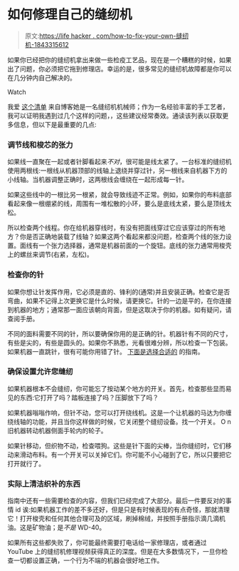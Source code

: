 # 如何修理自己的缝纫机

> 原文:[https://life hacker . com/how-to-fix-your-own-缝纫机-1843315612](https://lifehacker.com/how-to-fix-your-own-sewing-machine-1843315612)

如果你已经把你的缝纫机拿出来做一些检疫工艺品，现在是一个糟糕的时候，如果出了问题，你必须把它拖到修理店。幸运的是，很多常见的缝纫机故障都是你可以在几分钟内自己解决的。

Watch

我爱 [这个清单](https://shesasewingmachinemechanic.blogspot.com/p/what-to-check.html) 来自博客她是一名缝纫机机械师；作为一名经验丰富的手工艺者，我可以证明我遇到过几个这样的问题，，这些建议经常奏效。通读该列表以获取更多信息，但以下是最重要的几点:

### 调节线和梭芯的张力

如果线一直聚在一起或者针脚看起来*不对*，很可能是线太紧了。一台标准的缝纫机使用两根线:一根线从机器顶部的线轴上退绕并穿过针，另一根线来自机器下方的小线轴。当机器调整正确时，这两根线会缠绕在一起形成每一针。

如果这些线中的一根比另一根紧，就会导致线迹不正常。例如，如果你的布料底部看起来像一根绷紧的线，周围有一堆松散的小环，要么是底线太紧，要么是顶线太松。

所以检查两个线程。你在给机器穿线时，有没有把面线穿过它应该穿过的所有地方？你是否正确地装载了线轴？如果这两个看起来都没问题，检查两个线的张力设置。面线有一个张力选择器，通常是机器前面的一个旋钮。底线的张力通常用梭壳上的螺丝来调节(右紧，左松)。

### 检查你的针

如果你想让针发挥作用，它必须是直的、锋利的(通常)并且安装正确。检查它是否弯曲，如果不记得上次更换它是什么时候，请更换它。针的一边是平的，在你连接到机器的地方；通常那一面应该朝向背面，但是这取决于你的机器。如有疑问，请查阅手册。

不同的面料需要不同的针，所以要确保你用的是正确的针。机器针有不同的尺寸，有些是尖的，有些是圆头的。如果你不熟悉，光看很难分辨，所以检查一下包装。如果机器一直跳针，很有可能你用错了针。 [下面是选择合适的](https://www.singer.com/sewing-resources/choosing-the-right-machine-needles) 的指南。

### 确保设置允许您缝纫

如果机器根本不会缝纫，你可能忘了按动某个地方的开关。首先，检查那些显而易见的东西:它打开了吗？踏板连接了吗？压脚放下了吗？

如果机器嗡嗡作响，但针不动，您可以打开绕线机。这是一个让机器的马达为你缠绕线轴的功能，并且当你这样做的时候，它关闭整个缝纫设备。找一个开关。 O n 旧机器转动机器侧面手轮内的轮子。

如果针移动，但织物不动，检查喂狗。这些是针下面的尖棒，当你缝纫时，它们移动来滑动布料。有一个开关可以关掉它们。你可能不小心碰到了它，所以只要把它打开就行了。

### 实际上清洁织补的东西

指南中还有一些需要检查的内容，但我们已经完成了大部分。最后一件要反对的事情 id 诶:如果机器工作的差不多还好，但是只是有时候表现的有点奇怪，那就清理它！打开梭壳和任何其他合理可及的区域，刷掉棉绒，并按照手册指示滴几滴机油。这是矿物油；是*不是* WD-40。

如果所有这些都失败了，你可能最终需要打电话给一家修理店，或者通过 YouTube 上的缝纫机修理视频获得真正的深度。但是在大多数情况下，一旦你检查一切都设置正确，一个行为不端的机器会很好地工作。